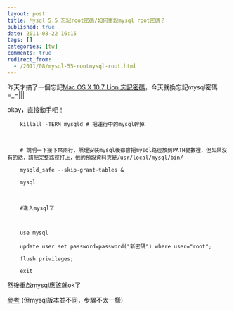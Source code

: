 ```yaml
---
layout: post
title: Mysql 5.5 忘記root密碼/如何重設mysql root密碼？
published: true
date: 2011-08-22 16:15
tags: []
categories: [tw]
comments: true
redirect_from:
  - /2011/08/mysql-55-rootmysql-root.html
---
```



昨天才搞了一個忘記[Mac OS X 10.7 Lion 忘記密碼][1]，今天就換忘記mysql密碼=_=|||

okay，直接動手吧！


		killall -TERM mysqld # 把運行中的mysql幹掉



		# 說明一下接下來兩行，照理安裝mysql後都會把mysql路徑放到PATH變數裡，但如果沒有的話，請把完整路徑打上，他的預設資料夾是/usr/local/mysql/bin/

		mysqld_safe --skip-grant-tables &

		mysql



		#進入mysql了



		use mysql

		update user set password=password("新密碼") where user="root";

		flush privileges;

		exit


然後重啟mysql應該就ok了


[參考][2] (但mysql版本並不同，步驟不太一樣)

[1]: http://littlebmix.blogspot.com/2011/08/mac-os-x-107-lion.html
[2]: http://azsxdc.blog.ithome.com.tw/post/192/645

